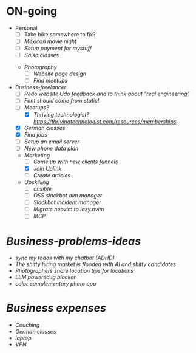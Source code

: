# ON-going
-  Personal
    - [ ] Take bike somewhere to fix?<I><Berlin>
    - [ ] Mexican movie night<Berlin>
    - [ ] Setup payment for mystuff
    - [ ] Salsa classes
    -  Photography
        - [ ] Website page design
        - [ ] Find meetups
-  Business-freelancer
    - [ ] Redo website Udo feedback and to think about "real engineering"
    - [ ] Font should come from static!
    - [ ] Meetups?
        - [x] Thriving technologist? https://thrivingtechnologist.com/resources/memberships
    - [x] German classes
    - [x] Find jobs
    - [ ] Setup an email server
    - [ ] New phone data plan
    - Marketing
        - [ ] Come up with new clients funnels
        - [x] Join Uplink
        - [ ] Create articles
    -  Upskilling
        - [ ] ansible
        - [ ] OSS slackbot aim manager
        - [ ] Slackbot incident manager
        - [ ] Migrate neovim to lazy.nvim
        - [ ] MCP

# Business-problems-ideas
- sync my todos with my chatbot (ADHD)
- The shitty hiring market is flooded with AI and shitty candidates
- Photographers share location tips for locations
- LLM powered ig blocker
- color complementary photo app

#  Business expenses
- Couching
- German classes
- laptop
- VPN
